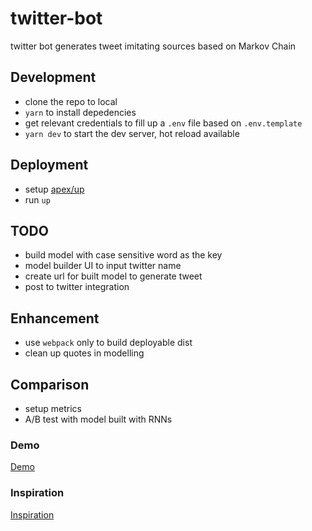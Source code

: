 # twitter-bot
twitter bot generates tweet imitating sources based on Markov Chain

## Development
* clone the repo to local
* `yarn` to install depedencies
* get relevant credentials to fill up a `.env` file based on `.env.template`
* `yarn dev` to start the dev server, hot reload available

## Deployment
* setup [apex/up](https://github.com/apex/up)
* run `up`

## TODO
* build model with case sensitive word as the key
* model builder UI to input twitter name
* create url for built model to generate tweet
* post to twitter integration

## Enhancement
* use `webpack` only to build deployable dist
* clean up quotes in modelling

## Comparison
* setup metrics
* A/B test with model built with RNNs

### Demo
[Demo](https://oqmzfh2y61.execute-api.eu-west-1.amazonaws.com/development/)

### Inspiration
[Inspiration](https://hackernoon.com/create-a-twitter-politician-bot-with-markov-chains-node-js-and-stdlib-14df8cc1c68a)
